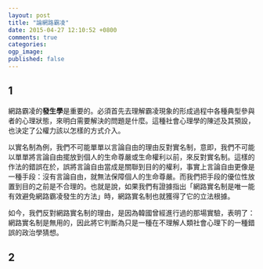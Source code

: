```yaml
---
layout: post
title: "論網路霸凌"
date: 2015-04-27 12:10:52 +0800
comments: true
categories: 
ogp_image: 
published: false
---
```


## 1

網路霸凌的**發生學**是重要的。必須首先去理解霸凌現象的形成過程中各種典型參與者的心理狀態，來明白需要解決的問題是什麼。這種社會心理學的陳述及其預設，也決定了公權力該以怎樣的方式介入。

以實名制為例，我們不可能單單以言論自由的理由反對實名制，意即，我們不可能以單單將言論自由擺放到個人的生命尊嚴或生命權利以前，來反對實名制。這樣的作法的錯誤在於，誤將言論自由當成是關聯到目的的權利，事實上言論自由更像是一種手段：沒有言論自由，就無法保障個人的生命尊嚴。而我們把手段的優位性放置到目的之前是不合理的。也就是說，如果我們有證據指出「網路實名制是唯一能有效避免網路霸凌發生的方法」時，網路實名制也就獲得了它的立法根據。

如今，我們反對網路實名制的理由，是因為韓國曾經進行過的那場實驗，表明了：網路實名制是無用的，因此將它判斷為只是一種在不理解人類社會心理下的一種錯誤的政治學猜想。

## 2


